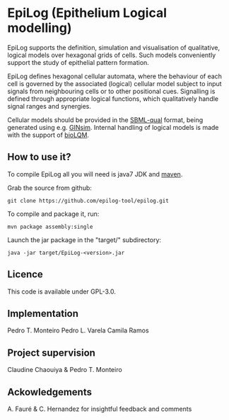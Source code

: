EpiLog (Epithelium Logical modelling) 
=========================================================


EpiLog supports the definition, simulation and visualisation of qualitative, logical models over hexagonal grids of cells.  Such models conveniently support the study of epithelial pattern formation.

EpiLog defines hexagonal cellular automata, where the behaviour of each cell is governed by the associated (logical) cellular model subject to input signals from neighbouring cells or to other positional cues. Signalling is defined through appropriate logical functions, which qualitatively handle signal ranges and synergies.

Cellular models should be provided in the [SBML-qual](http://sbml.org/Community/Wiki/SBML_Level_3_Proposals/Qualitative_Models) format, being generated using e.g. [GINsim](http://www.ginsim.org). Internal handling of logical models is made with the support of [bioLQM](https://github.com/colomoto/bioLQM).

How to use it?
--------------
To compile EpiLog all you will need is java7 JDK and [maven](http://maven.apache.org/).

Grab the source from github:

    git clone https://github.com/epilog-tool/epilog.git
    
To compile and package it, run:

    mvn package assembly:single

Launch the jar package in the "target/" subdirectory:

    java -jar target/EpiLog-<version>.jar


Licence
--------------
This code is available under GPL-3.0.

Implementation
--------------

Pedro T. Monteiro
Pedro L. Varela
Camila Ramos

Project supervision
--------------
Claudine Chaouiya & Pedro T. Monteiro  

Ackowledgements
--------------
A. Fauré & C. Hernandez for insightful feedback and comments

